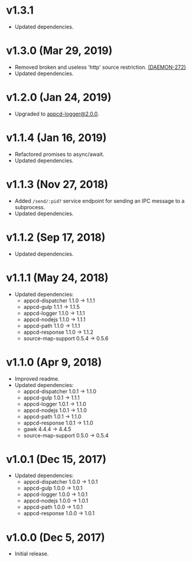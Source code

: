 # v1.3.1

 * Updated dependencies.

# v1.3.0 (Mar 29, 2019)

 * Removed broken and useless 'http' source restriction.
   [(DAEMON-272)](https://jira.appcelerator.org/browse/DAEMON-272)
 * Updated dependencies.

# v1.2.0 (Jan 24, 2019)

 * Upgraded to appcd-logger@2.0.0.

# v1.1.4 (Jan 16, 2019)

 * Refactored promises to async/await.
 * Updated dependencies.

# v1.1.3 (Nov 27, 2018)

 * Added `/send/:pid?` service endpoint for sending an IPC message to a subprocess.
 * Updated dependencies.

# v1.1.2 (Sep 17, 2018)

 * Updated dependencies.

# v1.1.1 (May 24, 2018)

 * Updated dependencies:
   - appcd-dispatcher 1.1.0 -> 1.1.1
   - appcd-gulp 1.1.1 -> 1.1.5
   - appcd-logger 1.1.0 -> 1.1.1
   - appcd-nodejs 1.1.0 -> 1.1.1
   - appcd-path 1.1.0 -> 1.1.1
   - appcd-response 1.1.0 -> 1.1.2
   - source-map-support 0.5.4 -> 0.5.6

# v1.1.0 (Apr 9, 2018)

 * Improved readme.
 * Updated dependencies:
   - appcd-dispatcher 1.0.1 -> 1.1.0
   - appcd-gulp 1.0.1 -> 1.1.1
   - appcd-logger 1.0.1 -> 1.1.0
   - appcd-nodejs 1.0.1 -> 1.1.0
   - appcd-path 1.0.1 -> 1.1.0
   - appcd-response 1.0.1 -> 1.1.0
   - gawk 4.4.4 -> 4.4.5
   - source-map-support 0.5.0 -> 0.5.4

# v1.0.1 (Dec 15, 2017)

 * Updated dependencies:
   - appcd-dispatcher 1.0.0 -> 1.0.1
   - appcd-gulp 1.0.0 -> 1.0.1
   - appcd-logger 1.0.0 -> 1.0.1
   - appcd-nodejs 1.0.0 -> 1.0.1
   - appcd-path 1.0.0 -> 1.0.1
   - appcd-response 1.0.0 -> 1.0.1

# v1.0.0 (Dec 5, 2017)

 - Initial release.
